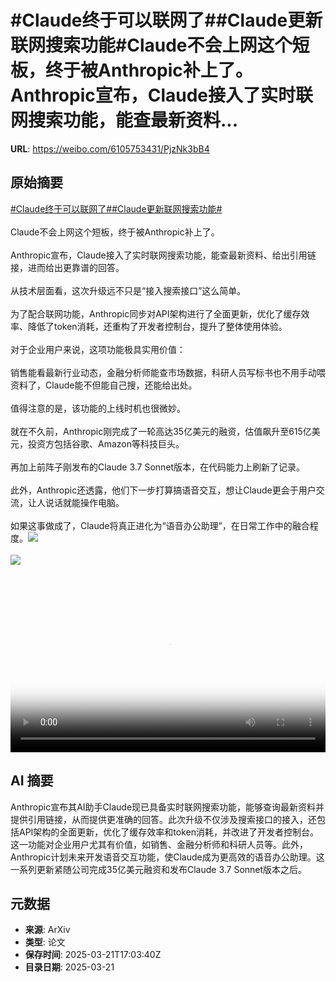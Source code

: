 # #Claude终于可以联网了##Claude更新联网搜索功能#Claude不会上网这个短板，终于被Anthropic补上了。Anthropic宣布，Claude接入了实时联网搜索功能，能查最新资料...

**URL**: https://weibo.com/6105753431/PjzNk3bB4

## 原始摘要

<a href="https://m.weibo.cn/search?containerid=231522type%3D1%26t%3D10%26q%3D%23Claude%E7%BB%88%E4%BA%8E%E5%8F%AF%E4%BB%A5%E8%81%94%E7%BD%91%E4%BA%86%23&amp;extparam=%23Claude%E7%BB%88%E4%BA%8E%E5%8F%AF%E4%BB%A5%E8%81%94%E7%BD%91%E4%BA%86%23" data-hide=""><span class="surl-text">#Claude终于可以联网了#</span></a><a href="https://m.weibo.cn/search?containerid=231522type%3D1%26t%3D10%26q%3D%23Claude%E6%9B%B4%E6%96%B0%E8%81%94%E7%BD%91%E6%90%9C%E7%B4%A2%E5%8A%9F%E8%83%BD%23&amp;extparam=%23Claude%E6%9B%B4%E6%96%B0%E8%81%94%E7%BD%91%E6%90%9C%E7%B4%A2%E5%8A%9F%E8%83%BD%23" data-hide=""><span class="surl-text">#Claude更新联网搜索功能#</span></a><br><br>Claude不会上网这个短板，终于被Anthropic补上了。<br><br>Anthropic宣布，Claude接入了实时联网搜索功能，能查最新资料、给出引用链接，进而给出更靠谱的回答。<br><br>从技术层面看，这次升级远不只是“接入搜索接口”这么简单。<br><br>为了配合联网功能，Anthropic同步对API架构进行了全面更新，优化了缓存效率、降低了token消耗，还重构了开发者控制台，提升了整体使用体验。<br><br>对于企业用户来说，这项功能极具实用价值：<br><br>销售能看最新行业动态，金融分析师能查市场数据，科研人员写标书也不用手动喂资料了，Claude能不但能自己搜，还能给出处。<br><br>值得注意的是，该功能的上线时机也很微妙。<br><br>就在不久前，Anthropic刚完成了一轮高达35亿美元的融资，估值飙升至615亿美元，投资方包括谷歌、Amazon等科技巨头。<br><br>再加上前阵子刚发布的Claude 3.7 Sonnet版本，在代码能力上刷新了记录。<br>  <br>此外，Anthropic还透露，他们下一步打算搞语音交互，想让Claude更会于用户交流，让人说话就能操作电脑。<br><br>如果这事做成了，Claude将真正进化为“语音办公助理”，在日常工作中的融合程度。<img style="" src="https://tvax1.sinaimg.cn/large/006Fd7o3ly1hzomnhd99gj310a0k00tm.jpg" referrerpolicy="no-referrer"><br><br><img style="" src="https://tvax3.sinaimg.cn/large/006Fd7o3gy1hzomml1klsj30ku0bp0u6.jpg" referrerpolicy="no-referrer"><br><br><br clear="both"><div style="clear: both"></div><video controls="controls" poster="https://tvax4.sinaimg.cn/orj480/006Fd7o3ly1hzomngk750j310a0k00tm.jpg" style="width: 100%"><source src="https://f.video.weibocdn.com/o0/oroXbnXUlx08mQFG54pi010412003fEk0E010.mp4?label=mp4_720p&amp;template=1306x720.25.0&amp;ori=0&amp;ps=1CwnkDw1GXwCQx&amp;Expires=1742580175&amp;ssig=3uKYdImRck&amp;KID=unistore,video"><source src="https://f.video.weibocdn.com/o0/moTDqZPclx08mQFFRmQg010412001Olx0E010.mp4?label=mp4_hd&amp;template=868x480.25.0&amp;ori=0&amp;ps=1CwnkDw1GXwCQx&amp;Expires=1742580175&amp;ssig=pytMkBf7K7&amp;KID=unistore,video"><source src="https://f.video.weibocdn.com/o0/jKhmKEculx08mQFFCm6Y010412001dFd0E010.mp4?label=mp4_ld&amp;template=652x360.25.0&amp;ori=0&amp;ps=1CwnkDw1GXwCQx&amp;Expires=1742580175&amp;ssig=nrlBYHUrSI&amp;KID=unistore,video"><p>视频无法显示，请前往<a href="https://video.weibo.com/show?fid=1034%3A5146658049294398" target="_blank" rel="noopener noreferrer">微博视频</a>观看。</p></video>

## AI 摘要

Anthropic宣布其AI助手Claude现已具备实时联网搜索功能，能够查询最新资料并提供引用链接，从而提供更准确的回答。此次升级不仅涉及搜索接口的接入，还包括API架构的全面更新，优化了缓存效率和token消耗，并改进了开发者控制台。这一功能对企业用户尤其有价值，如销售、金融分析师和科研人员等。此外，Anthropic计划未来开发语音交互功能，使Claude成为更高效的语音办公助理。这一系列更新紧随公司完成35亿美元融资和发布Claude 3.7 Sonnet版本之后。

## 元数据

- **来源**: ArXiv
- **类型**: 论文
- **保存时间**: 2025-03-21T17:03:40Z
- **目录日期**: 2025-03-21
